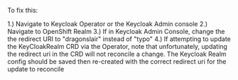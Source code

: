 To fix this:

1.) Navigate to Keycloak Operator or the Keycloak Admin console
2.) Navigate to OpenShift Realm
3.) If in Keycloak Admin Console, change the the redirect URI to "dragonslair" instead of "typo"
4.) If attempting to update the KeyCloakRealm CRD via the Operator, note that unfortunately, updating the redirect uri in the CRD will not reconcile a change. The Keycloak Realm config should be saved then re-created with the correct redirect uri for the update to reconcile